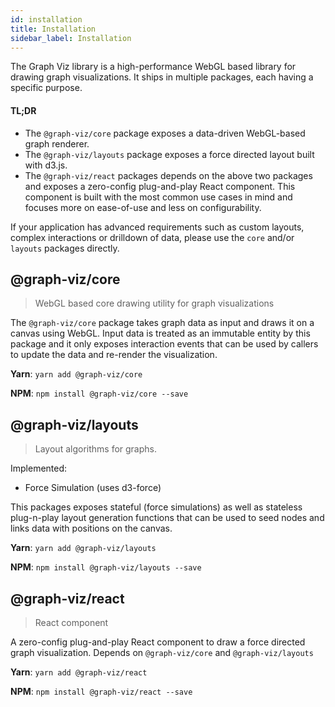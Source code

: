 ```yaml
---
id: installation
title: Installation
sidebar_label: Installation
---
```

The Graph Viz library is a high-performance WebGL based library for drawing graph visualizations.
It ships in multiple packages, each having a specific purpose.

#### TL;DR
* The `@graph-viz/core` package exposes a data-driven WebGL-based graph renderer.
* The `@graph-viz/layouts` package exposes a force directed layout built with d3.js.
* The `@graph-viz/react` packages depends on the above two packages and exposes a 
zero-config plug-and-play React component. This component is built with the most common
use cases in mind and focuses more on ease-of-use and less on configurability. 

If your application has advanced requirements such as custom layouts, 
complex interactions or drilldown of data, please use the `core` and/or `layouts` packages directly.
 

## @graph-viz/core

> WebGL based core drawing utility for graph visualizations

The `@graph-viz/core` package takes graph data as input and draws it on a canvas using WebGL.
Input data is treated as an immutable entity by this package and it only exposes interaction events that
can be used by callers to update the data and re-render the visualization.  

**Yarn**: `yarn add @graph-viz/core`

**NPM**: `npm install @graph-viz/core --save`


## @graph-viz/layouts

> Layout algorithms for graphs.

Implemented:
* Force Simulation (uses d3-force)

This packages exposes stateful (force simulations) as well as stateless plug-n-play 
layout generation functions that can be used to seed nodes and links data with positions 
on the canvas.

**Yarn**: `yarn add @graph-viz/layouts`

**NPM**: `npm install @graph-viz/layouts --save`


## @graph-viz/react

> React component

A zero-config plug-and-play React component to draw a force directed graph visualization.
Depends on `@graph-viz/core` and `@graph-viz/layouts`

**Yarn**: `yarn add @graph-viz/react`

**NPM**: `npm install @graph-viz/react --save`

